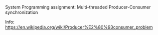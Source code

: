 System Programming assignment: Multi-threaded Producer-Consumer synchronization

Info: https://en.wikipedia.org/wiki/Producer%E2%80%93consumer_problem